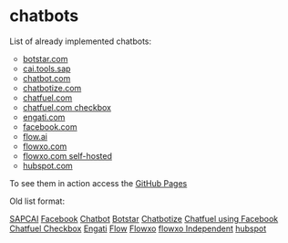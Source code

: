 # chatbots
List of already implemented chatbots:

<ul style="list-style-type:circle;">
  <li><a href="botstar.html">botstar.com</a></li>
  <li><a href="SAPCAI.html">cai.tools.sap</a></li>
  <li><a href="chatbot.html">chatbot.com</a></li>
  <li><a href="chatbotize.html">chatbotize.com</a></li>
  <li><a href="chatfuel.html">chatfuel.com</a></li>
  <li><a href="chatfuel_checkbox.html">chatfuel.com checkbox</a></li>
  <li><a href="engati.html">engati.com</a></li>
  <li><a href="Facebook.html">facebook.com</a></li>
  <li><a href="flow.html">flow.ai</a></li>
  <li><a href="flowxo.html">flowxo.com</a></li>
  <li><a href="https://fxo.io/m/85eyk78b">flowxo.com self-hosted</a></li>
  <li><a href="hubspot.html">hubspot.com</a></li>
</ul>

To see them in action access the [GitHub Pages](https://eacunha.github.io/chatbots)

Old list format:

[SAPCAI](SAPCAI.html)
[Facebook](Facebook.html)
[Chatbot](chatbot.html)
[Botstar](botstar.html)
[Chatbotize](chatbotize.html)
[Chatfuel using Facebook](chatfuel.html)
[Chatfuel Checkbox](chatfuel_checkbox.html)
[Engati](engati.html)
[Flow](flow.html)
[Flowxo](flowxo.html)
[flowxo Independent](https://fxo.io/m/85eyk78b)
[hubspot](hubspot.html)
